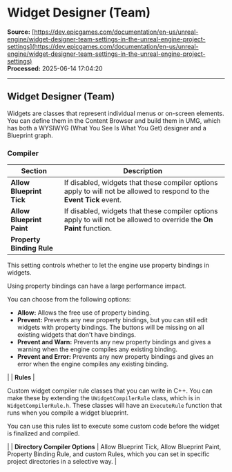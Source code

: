 # Widget Designer (Team)

**Source:** [https://dev.epicgames.com/documentation/en-us/unreal-engine/widget-designer-team-settings-in-the-unreal-engine-project-settings](https://dev.epicgames.com/documentation/en-us/unreal-engine/widget-designer-team-settings-in-the-unreal-engine-project-settings)  
**Processed:** 2025-06-14 17:04:20

---

## Widget Designer (Team)

Widgets are classes that represent individual menus or on-screen elements. You can define them in the Content Browser and build them in UMG, which has both a WYSIWYG (What You See Is What You Get) designer and a Blueprint graph.

### Compiler

| **Section** | **Description** |
| --- | --- |
| **Allow Blueprint Tick** | If disabled, widgets that these compiler options apply to will not be allowed to respond to the **Event Tick** event. |
| **Allow Blueprint Paint** | If disabled, widgets that these compiler options apply to will not be allowed to override the **On Paint** function. |
| **Property Binding Rule** | 
This setting controls whether to let the engine use property bindings in widgets.

Using property bindings can have a large performance impact.

You can choose from the following options:

-   **Allow:** Allows the free use of property binding.
-   **Prevent:** Prevents any new property bindings, but you can still edit widgets with property bindings. The buttons will be missing on all existing widgets that don't have bindings.
-   **Prevent and Warn:** Prevents any new property bindings and gives a warning when the engine compiles any existing binding.
-   **Prevent and Error:** Prevents any new property bindings and gives an error when the engine compiles any existing binding.



 |
| **Rules** | 

Custom widget compiler rule classes that you can write in C++. You can make these by extending the `UWidgetCompilerRule` class, which is in `WidgetCompilerRule.h`. These classes will have an `ExecuteRule` function that runs when you compile a widget blueprint.

You can use this rules list to execute some custom code before the widget is finalized and compiled.



 |
| **Directory Compiler Options** | Allow Blueprint Tick, Allow Blueprint Paint, Property Binding Rule, and custom Rules, which you can set in specific project directories in a selective way. |